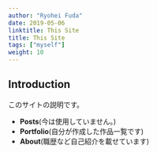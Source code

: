 ```yaml
---
author: "Ryohei Fuda"
date: 2019-05-06
linktitle: This Site
title: This Site
tags: ["myself"]
weight: 10
---
```


## Introduction
このサイトの説明です。

- **Posts**(今は使用していません。)
- **Portfolio**(自分が作成した作品一覧です)
- **About**(職歴など自己紹介を載せています)
